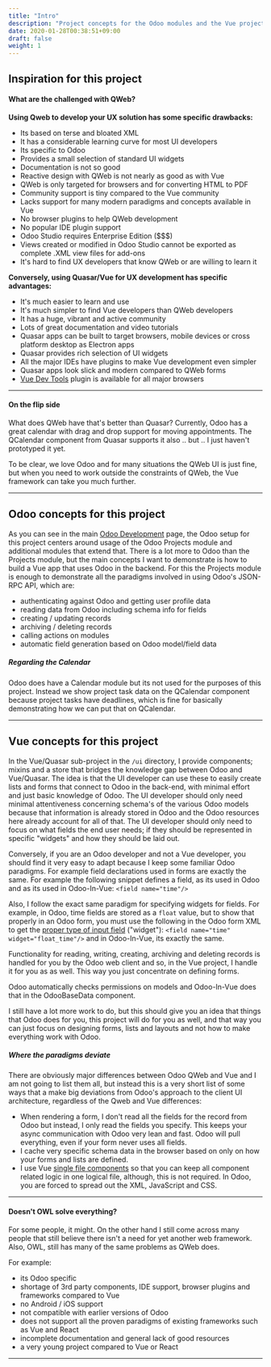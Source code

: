 ```yaml
---
title: "Intro"
description: "Project concepts for the Odoo modules and the Vue project together"
date: 2020-01-28T00:38:51+09:00
draft: false
weight: 1
---
```


## Inspiration for this project

#### What are the challenged with QWeb?  
  
**Using Qweb to develop your UX solution has some specific drawbacks:**

 - Its based on terse and bloated XML
 - It has a considerable learning curve for most UI developers
 - Its specific to Odoo
 - Provides a small selection of standard UI widgets
 - Documentation is not so good
 - Reactive design with QWeb is not nearly as good as with Vue
 - QWeb is only targeted for browsers and for converting HTML to PDF
 - Community support is tiny compared to the Vue community
 - Lacks support for many modern paradigms and concepts available in Vue
 - No browser plugins to help QWeb development
 - No popular IDE plugin support
 - Odoo Studio requires Enterprise Edition ($$$)
 - Views created or modified in Odoo Studio cannot be exported as complete .XML view files for add-ons
 - It's hard to find UX developers that know QWeb or are willing to learn it
 
**Conversely, using Quasar/Vue for UX development has specific advantages:**

 - It's much easier to learn and use
 - It's much simpler to find Vue developers than QWeb developers
 - It has a huge, vibrant and active community
 - Lots of great documentation and video tutorials
 - Quasar apps can be built to target browsers, mobile devices or cross platform desktop as Electron apps
 - Quasar provides rich selection of UI widgets
 - All the major IDEs have plugins to make Vue development even simpler
 - Quasar apps look slick and modern compared to QWeb forms
 - [Vue Dev Tools](https://github.com/vuejs/vue-devtools) plugin is available for all major browsers 

---

#### On the flip side

What does QWeb have that's better than Quasar? Currently, Odoo has a great calendar with drag and drop support for
moving appointments. The QCalendar component from Quasar supports it also .. but .. I just haven't prototyped it yet.

To be clear, we love Odoo and for many situations the QWeb UI is just fine, but when you need to work outside the
constraints of QWeb, the Vue framework can take you much further.

---

## Odoo concepts for this project

As you can see in the main [Odoo Development](/doc/development) page, the Odoo setup for this project centers around
usage of the Odoo Projects module and additional modules that extend that. There is a lot more to Odoo than the Projects
module, but the main concepts I want to demonstrate is how to build a Vue app that uses Odoo in the backend. For this
the Projects module is enough to demonstrate all the paradigms involved in using Odoo's JSON-RPC API, which are:

 - authenticating against Odoo and getting user profile data
 - reading data from Odoo including schema info for fields
 - creating / updating records
 - archiving / deleting records
 - calling actions on modules
 - automatic field generation based on Odoo model/field data

##### Regarding the Calendar

Odoo does have a Calendar module but its not used for the purposes of this project. Instead we show project task data on
the QCalendar component because project tasks have deadlines, which is fine for basically demonstrating how we can put
that on QCalendar. 

---

## Vue concepts for this project

In the Vue/Quasar sub-project in the `/ui` directory, I provide components; mixins and a store that bridges the knowledge
gap between Odoo and Vue/Quasar. The idea is that the UI developer can use these to easily create lists and forms that
connect to Odoo in the back-end, with minimal effort and just basic knowledge of Odoo. The UI developer should only need
minimal attentiveness concerning schema's of the various Odoo models because that information is already stored in Odoo
and the Odoo resources here already account for all of that. The UI developer should only need to focus on what fields
the end user needs; if they should be represented in specific "widgets" and how they should be laid out.

Conversely, if you are an Odoo developer and not a Vue developer, you should find it very easy to adapt because I keep
some familiar Odoo paradigms. For example field declarations used in forms are exactly the same. For example the
following snippet defines a field, as its used in Odoo and as its used in Odoo-In-Vue: `<field name="time"/>`

Also, I follow the exact same paradigm for specifying widgets for fields. For example, in Odoo, time fields are stored
as a `float` value, but to show that properly in an Odoo form, you must use the following in the Odoo form XML to get
the [proper type of input field](https://www.odoo.com/fr_FR/forum/aide-1/question/time-field-in-odoo-124037) ("widget"):
`<field name="time" widget="float_time"/>` and in Odoo-In-Vue, its exactly the same.

Functionality for reading, writing, creating, archiving and deleting records is handled for you by the Odoo web client
and so, in the Vue project, I handle it for you as as well. This way you just concentrate on defining forms.

Odoo automatically checks permissions on models and Odoo-In-Vue does that in the OdooBaseData component.

I still have a lot more work to do, but this should give you an idea that things that Odoo does for you, this project
will do for you as well, and that way you can just focus on designing forms, lists and layouts and not how to make
everything work with Odoo.

##### Where the paradigms deviate

There are obviously major differences between Odoo QWeb and Vue and I am not going to list them all, but instead this is
a very short list of some ways that a make big deviations from Odoo's approach to the client UI architecture, regardless
of the Qweb and Vue differences:

 - When rendering a form, I don't read all the fields for the record from Odoo but instead, I only read the fields you
 specify. This keeps your async communication with Odoo very lean and fast. Odoo will pull everything, even if your form
 never uses all fields. 
 - I cache very specific schema data in the browser based on only on how your forms and lists are defined.
 - I use Vue [single file components](https://vuejs.org/v2/guide/single-file-components.html) so that you can keep all
 component related logic in one logical file, although, this is not required. In Odoo, you are forced to spread out the
 XML, JavaScript and CSS.

---

#### Doesn't OWL solve everything?

For some people, it might. On the other hand I still come across many people that still believe there isn't a need for
yet another web framework. Also, OWL, still has many of the same problems as QWeb does.

For example:

 - its Odoo specific
 - shortage of 3rd party components, IDE support, browser plugins and frameworks compared to Vue
 - no Android / iOS support
 - not compatible with earlier versions of Odoo
 - does not support all the proven paradigms of existing frameworks such as Vue and React
 - incomplete documentation and general lack of good resources
 - a very young project compared to Vue or React

---
